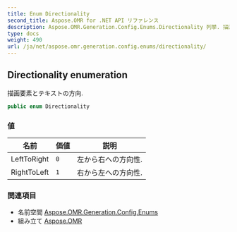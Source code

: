 ```yaml
---
title: Enum Directionality
second_title: Aspose.OMR for .NET API リファレンス
description: Aspose.OMR.Generation.Config.Enums.Directionality 列挙. 描画要素とテキストの方向.
type: docs
weight: 490
url: /ja/net/aspose.omr.generation.config.enums/directionality/
---
```

## Directionality enumeration

描画要素とテキストの方向.

```csharp
public enum Directionality
```

### 値

| 名前 | 価値 | 説明 |
| --- | --- | --- |
| LeftToRight | `0` | 左から右への方向性. |
| RightToLeft | `1` | 右から左への方向性. |

### 関連項目

* 名前空間 [Aspose.OMR.Generation.Config.Enums](../../aspose.omr.generation.config.enums/)
* 組み立て [Aspose.OMR](../../)


